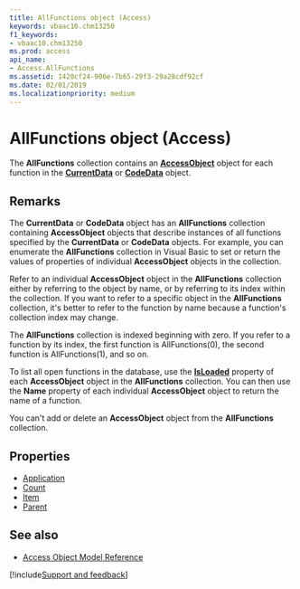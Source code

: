 ```yaml
---
title: AllFunctions object (Access)
keywords: vbaac10.chm13250
f1_keywords:
- vbaac10.chm13250
ms.prod: access
api_name:
- Access.AllFunctions
ms.assetid: 1420cf24-906e-7b65-29f3-29a28cdf92cf
ms.date: 02/01/2019
ms.localizationpriority: medium
---
```



# AllFunctions object (Access)

The **AllFunctions** collection contains an **[AccessObject](Access.AccessObject.md)** object for each function in the **[CurrentData](Access.CurrentData.md)** or **[CodeData](Access.CodeData.md)** object.


## Remarks

The **CurrentData** or **CodeData** object has an **AllFunctions** collection containing **AccessObject** objects that describe instances of all functions specified by the **CurrentData** or **CodeData** objects. For example, you can enumerate the **AllFunctions** collection in Visual Basic to set or return the values of properties of individual **AccessObject** objects in the collection.

Refer to an individual **AccessObject** object in the **AllFunctions** collection either by referring to the object by name, or by referring to its index within the collection. If you want to refer to a specific object in the **AllFunctions** collection, it's better to refer to the function by name because a function's collection index may change.

The **AllFunctions** collection is indexed beginning with zero. If you refer to a function by its index, the first function is AllFunctions(0), the second function is AllFunctions(1), and so on.

To list all open functions in the database, use the **[IsLoaded](Access.AccessObject.IsLoaded.md)** property of each **AccessObject** object in the **AllFunctions** collection. You can then use the **Name** property of each individual **AccessObject** object to return the name of a function.

You can't add or delete an **AccessObject** object from the **AllFunctions** collection.


## Properties

- [Application](Access.AllFunctions.Application.md)
- [Count](Access.AllFunctions.Count.md)
- [Item](Access.AllFunctions.Item.md)
- [Parent](Access.AllFunctions.Parent.md)

## See also

- [Access Object Model Reference](overview/Access/object-model.md)

[!include[Support and feedback](~/includes/feedback-boilerplate.md)]
